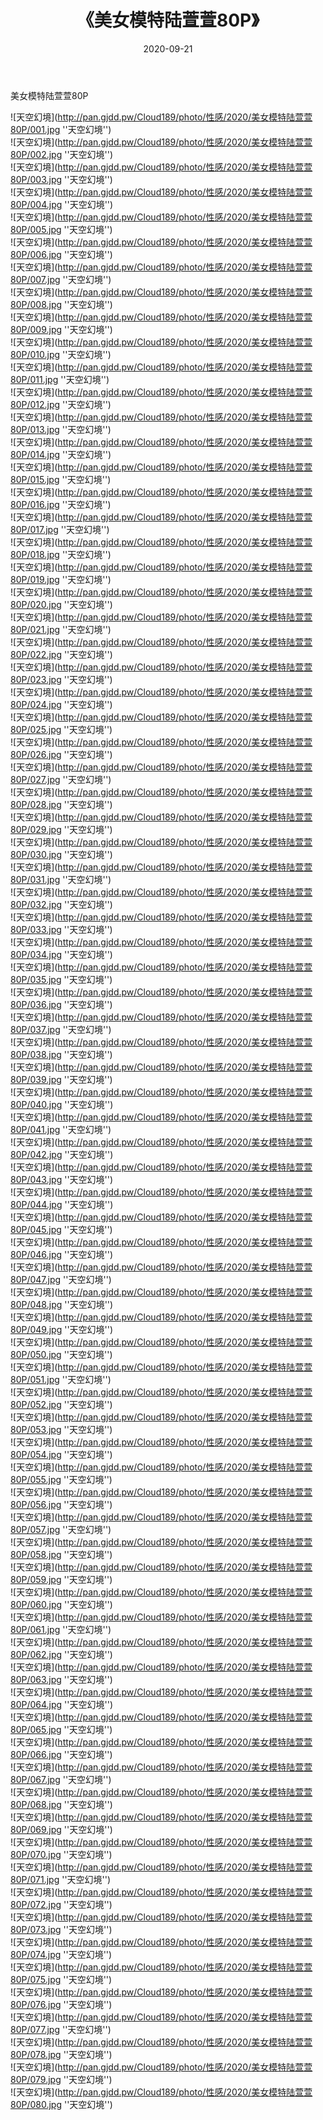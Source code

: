 ﻿---
layout: post
title:  《美女模特陆萱萱80P》
date:   2020-09-21
img: http://pan.gjdd.pw/Cloud189/photo/性感/2020/美女模特陆萱萱80P/000.jpg
categories: [美女, 性感, 泳衣]
---

美女模特陆萱萱80P



![天空幻境](http://pan.gjdd.pw/Cloud189/photo/性感/2020/美女模特陆萱萱80P/001.jpg ''天空幻境'') <br>
![天空幻境](http://pan.gjdd.pw/Cloud189/photo/性感/2020/美女模特陆萱萱80P/002.jpg ''天空幻境'') <br>
![天空幻境](http://pan.gjdd.pw/Cloud189/photo/性感/2020/美女模特陆萱萱80P/003.jpg ''天空幻境'') <br>
![天空幻境](http://pan.gjdd.pw/Cloud189/photo/性感/2020/美女模特陆萱萱80P/004.jpg ''天空幻境'') <br>
![天空幻境](http://pan.gjdd.pw/Cloud189/photo/性感/2020/美女模特陆萱萱80P/005.jpg ''天空幻境'') <br>
![天空幻境](http://pan.gjdd.pw/Cloud189/photo/性感/2020/美女模特陆萱萱80P/006.jpg ''天空幻境'') <br>
![天空幻境](http://pan.gjdd.pw/Cloud189/photo/性感/2020/美女模特陆萱萱80P/007.jpg ''天空幻境'') <br>
![天空幻境](http://pan.gjdd.pw/Cloud189/photo/性感/2020/美女模特陆萱萱80P/008.jpg ''天空幻境'') <br>
![天空幻境](http://pan.gjdd.pw/Cloud189/photo/性感/2020/美女模特陆萱萱80P/009.jpg ''天空幻境'') <br>
![天空幻境](http://pan.gjdd.pw/Cloud189/photo/性感/2020/美女模特陆萱萱80P/010.jpg ''天空幻境'') <br>
![天空幻境](http://pan.gjdd.pw/Cloud189/photo/性感/2020/美女模特陆萱萱80P/011.jpg ''天空幻境'') <br>
![天空幻境](http://pan.gjdd.pw/Cloud189/photo/性感/2020/美女模特陆萱萱80P/012.jpg ''天空幻境'') <br>
![天空幻境](http://pan.gjdd.pw/Cloud189/photo/性感/2020/美女模特陆萱萱80P/013.jpg ''天空幻境'') <br>
![天空幻境](http://pan.gjdd.pw/Cloud189/photo/性感/2020/美女模特陆萱萱80P/014.jpg ''天空幻境'') <br>
![天空幻境](http://pan.gjdd.pw/Cloud189/photo/性感/2020/美女模特陆萱萱80P/015.jpg ''天空幻境'') <br>
![天空幻境](http://pan.gjdd.pw/Cloud189/photo/性感/2020/美女模特陆萱萱80P/016.jpg ''天空幻境'') <br>
![天空幻境](http://pan.gjdd.pw/Cloud189/photo/性感/2020/美女模特陆萱萱80P/017.jpg ''天空幻境'') <br>
![天空幻境](http://pan.gjdd.pw/Cloud189/photo/性感/2020/美女模特陆萱萱80P/018.jpg ''天空幻境'') <br>
![天空幻境](http://pan.gjdd.pw/Cloud189/photo/性感/2020/美女模特陆萱萱80P/019.jpg ''天空幻境'') <br>
![天空幻境](http://pan.gjdd.pw/Cloud189/photo/性感/2020/美女模特陆萱萱80P/020.jpg ''天空幻境'') <br>
![天空幻境](http://pan.gjdd.pw/Cloud189/photo/性感/2020/美女模特陆萱萱80P/021.jpg ''天空幻境'') <br>
![天空幻境](http://pan.gjdd.pw/Cloud189/photo/性感/2020/美女模特陆萱萱80P/022.jpg ''天空幻境'') <br>
![天空幻境](http://pan.gjdd.pw/Cloud189/photo/性感/2020/美女模特陆萱萱80P/023.jpg ''天空幻境'') <br>
![天空幻境](http://pan.gjdd.pw/Cloud189/photo/性感/2020/美女模特陆萱萱80P/024.jpg ''天空幻境'') <br>
![天空幻境](http://pan.gjdd.pw/Cloud189/photo/性感/2020/美女模特陆萱萱80P/025.jpg ''天空幻境'') <br>
![天空幻境](http://pan.gjdd.pw/Cloud189/photo/性感/2020/美女模特陆萱萱80P/026.jpg ''天空幻境'') <br>
![天空幻境](http://pan.gjdd.pw/Cloud189/photo/性感/2020/美女模特陆萱萱80P/027.jpg ''天空幻境'') <br>
![天空幻境](http://pan.gjdd.pw/Cloud189/photo/性感/2020/美女模特陆萱萱80P/028.jpg ''天空幻境'') <br>
![天空幻境](http://pan.gjdd.pw/Cloud189/photo/性感/2020/美女模特陆萱萱80P/029.jpg ''天空幻境'') <br>
![天空幻境](http://pan.gjdd.pw/Cloud189/photo/性感/2020/美女模特陆萱萱80P/030.jpg ''天空幻境'') <br>
![天空幻境](http://pan.gjdd.pw/Cloud189/photo/性感/2020/美女模特陆萱萱80P/031.jpg ''天空幻境'') <br>
![天空幻境](http://pan.gjdd.pw/Cloud189/photo/性感/2020/美女模特陆萱萱80P/032.jpg ''天空幻境'') <br>
![天空幻境](http://pan.gjdd.pw/Cloud189/photo/性感/2020/美女模特陆萱萱80P/033.jpg ''天空幻境'') <br>
![天空幻境](http://pan.gjdd.pw/Cloud189/photo/性感/2020/美女模特陆萱萱80P/034.jpg ''天空幻境'') <br>
![天空幻境](http://pan.gjdd.pw/Cloud189/photo/性感/2020/美女模特陆萱萱80P/035.jpg ''天空幻境'') <br>
![天空幻境](http://pan.gjdd.pw/Cloud189/photo/性感/2020/美女模特陆萱萱80P/036.jpg ''天空幻境'') <br>
![天空幻境](http://pan.gjdd.pw/Cloud189/photo/性感/2020/美女模特陆萱萱80P/037.jpg ''天空幻境'') <br>
![天空幻境](http://pan.gjdd.pw/Cloud189/photo/性感/2020/美女模特陆萱萱80P/038.jpg ''天空幻境'') <br>
![天空幻境](http://pan.gjdd.pw/Cloud189/photo/性感/2020/美女模特陆萱萱80P/039.jpg ''天空幻境'') <br>
![天空幻境](http://pan.gjdd.pw/Cloud189/photo/性感/2020/美女模特陆萱萱80P/040.jpg ''天空幻境'') <br>
![天空幻境](http://pan.gjdd.pw/Cloud189/photo/性感/2020/美女模特陆萱萱80P/041.jpg ''天空幻境'') <br>
![天空幻境](http://pan.gjdd.pw/Cloud189/photo/性感/2020/美女模特陆萱萱80P/042.jpg ''天空幻境'') <br>
![天空幻境](http://pan.gjdd.pw/Cloud189/photo/性感/2020/美女模特陆萱萱80P/043.jpg ''天空幻境'') <br>
![天空幻境](http://pan.gjdd.pw/Cloud189/photo/性感/2020/美女模特陆萱萱80P/044.jpg ''天空幻境'') <br>
![天空幻境](http://pan.gjdd.pw/Cloud189/photo/性感/2020/美女模特陆萱萱80P/045.jpg ''天空幻境'') <br>
![天空幻境](http://pan.gjdd.pw/Cloud189/photo/性感/2020/美女模特陆萱萱80P/046.jpg ''天空幻境'') <br>
![天空幻境](http://pan.gjdd.pw/Cloud189/photo/性感/2020/美女模特陆萱萱80P/047.jpg ''天空幻境'') <br>
![天空幻境](http://pan.gjdd.pw/Cloud189/photo/性感/2020/美女模特陆萱萱80P/048.jpg ''天空幻境'') <br>
![天空幻境](http://pan.gjdd.pw/Cloud189/photo/性感/2020/美女模特陆萱萱80P/049.jpg ''天空幻境'') <br>
![天空幻境](http://pan.gjdd.pw/Cloud189/photo/性感/2020/美女模特陆萱萱80P/050.jpg ''天空幻境'') <br>
![天空幻境](http://pan.gjdd.pw/Cloud189/photo/性感/2020/美女模特陆萱萱80P/051.jpg ''天空幻境'') <br>
![天空幻境](http://pan.gjdd.pw/Cloud189/photo/性感/2020/美女模特陆萱萱80P/052.jpg ''天空幻境'') <br>
![天空幻境](http://pan.gjdd.pw/Cloud189/photo/性感/2020/美女模特陆萱萱80P/053.jpg ''天空幻境'') <br>
![天空幻境](http://pan.gjdd.pw/Cloud189/photo/性感/2020/美女模特陆萱萱80P/054.jpg ''天空幻境'') <br>
![天空幻境](http://pan.gjdd.pw/Cloud189/photo/性感/2020/美女模特陆萱萱80P/055.jpg ''天空幻境'') <br>
![天空幻境](http://pan.gjdd.pw/Cloud189/photo/性感/2020/美女模特陆萱萱80P/056.jpg ''天空幻境'') <br>
![天空幻境](http://pan.gjdd.pw/Cloud189/photo/性感/2020/美女模特陆萱萱80P/057.jpg ''天空幻境'') <br>
![天空幻境](http://pan.gjdd.pw/Cloud189/photo/性感/2020/美女模特陆萱萱80P/058.jpg ''天空幻境'') <br>
![天空幻境](http://pan.gjdd.pw/Cloud189/photo/性感/2020/美女模特陆萱萱80P/059.jpg ''天空幻境'') <br>
![天空幻境](http://pan.gjdd.pw/Cloud189/photo/性感/2020/美女模特陆萱萱80P/060.jpg ''天空幻境'') <br>
![天空幻境](http://pan.gjdd.pw/Cloud189/photo/性感/2020/美女模特陆萱萱80P/061.jpg ''天空幻境'') <br>
![天空幻境](http://pan.gjdd.pw/Cloud189/photo/性感/2020/美女模特陆萱萱80P/062.jpg ''天空幻境'') <br>
![天空幻境](http://pan.gjdd.pw/Cloud189/photo/性感/2020/美女模特陆萱萱80P/063.jpg ''天空幻境'') <br>
![天空幻境](http://pan.gjdd.pw/Cloud189/photo/性感/2020/美女模特陆萱萱80P/064.jpg ''天空幻境'') <br>
![天空幻境](http://pan.gjdd.pw/Cloud189/photo/性感/2020/美女模特陆萱萱80P/065.jpg ''天空幻境'') <br>
![天空幻境](http://pan.gjdd.pw/Cloud189/photo/性感/2020/美女模特陆萱萱80P/066.jpg ''天空幻境'') <br>
![天空幻境](http://pan.gjdd.pw/Cloud189/photo/性感/2020/美女模特陆萱萱80P/067.jpg ''天空幻境'') <br>
![天空幻境](http://pan.gjdd.pw/Cloud189/photo/性感/2020/美女模特陆萱萱80P/068.jpg ''天空幻境'') <br>
![天空幻境](http://pan.gjdd.pw/Cloud189/photo/性感/2020/美女模特陆萱萱80P/069.jpg ''天空幻境'') <br>
![天空幻境](http://pan.gjdd.pw/Cloud189/photo/性感/2020/美女模特陆萱萱80P/070.jpg ''天空幻境'') <br>
![天空幻境](http://pan.gjdd.pw/Cloud189/photo/性感/2020/美女模特陆萱萱80P/071.jpg ''天空幻境'') <br>
![天空幻境](http://pan.gjdd.pw/Cloud189/photo/性感/2020/美女模特陆萱萱80P/072.jpg ''天空幻境'') <br>
![天空幻境](http://pan.gjdd.pw/Cloud189/photo/性感/2020/美女模特陆萱萱80P/073.jpg ''天空幻境'') <br>
![天空幻境](http://pan.gjdd.pw/Cloud189/photo/性感/2020/美女模特陆萱萱80P/074.jpg ''天空幻境'') <br>
![天空幻境](http://pan.gjdd.pw/Cloud189/photo/性感/2020/美女模特陆萱萱80P/075.jpg ''天空幻境'') <br>
![天空幻境](http://pan.gjdd.pw/Cloud189/photo/性感/2020/美女模特陆萱萱80P/076.jpg ''天空幻境'') <br>
![天空幻境](http://pan.gjdd.pw/Cloud189/photo/性感/2020/美女模特陆萱萱80P/077.jpg ''天空幻境'') <br>
![天空幻境](http://pan.gjdd.pw/Cloud189/photo/性感/2020/美女模特陆萱萱80P/078.jpg ''天空幻境'') <br>
![天空幻境](http://pan.gjdd.pw/Cloud189/photo/性感/2020/美女模特陆萱萱80P/079.jpg ''天空幻境'') <br>
![天空幻境](http://pan.gjdd.pw/Cloud189/photo/性感/2020/美女模特陆萱萱80P/080.jpg ''天空幻境'') <br>